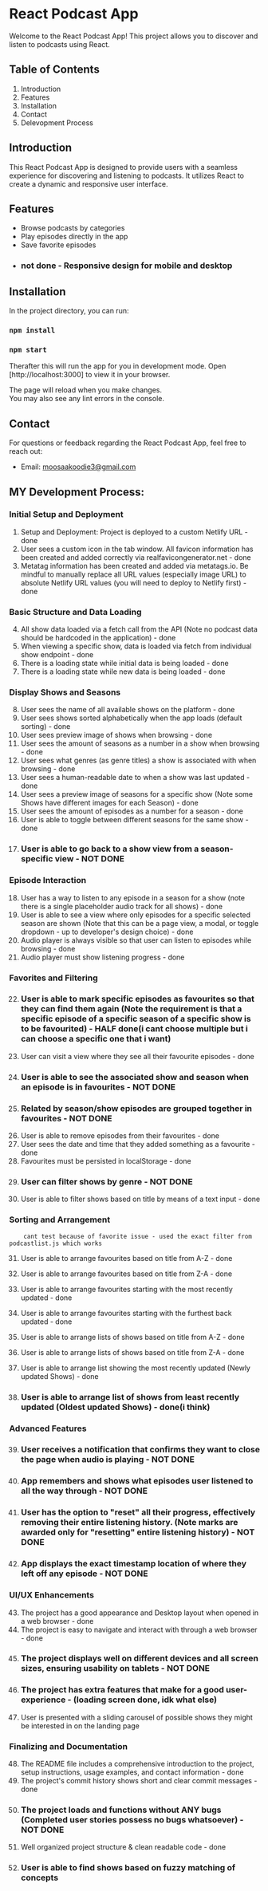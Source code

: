 # React Podcast App

Welcome to the React Podcast App! This project allows you to discover and listen to podcasts using React.

## Table of Contents
1. Introduction
2. Features
3. Installation
4. Contact
5. Delevopment Process

## Introduction
This React Podcast App is designed to provide users with a seamless experience for discovering and listening to podcasts. It utilizes React to create a dynamic and responsive user interface.

## Features
- Browse podcasts by categories
- Play episodes directly in the app
- Save favorite episodes
- ### not done - Responsive design for mobile and desktop 

## Installation
In the project directory, you can run:
### `npm install`
### `npm start`

Therafter this will run the app for you in development mode.
Open [http://localhost:3000] to view it in your browser.

The page will reload when you make changes.\
You may also see any lint errors in the console.

## Contact
For questions or feedback regarding the React Podcast App, feel free to reach out:

- Email: moosaakoodie3@gmail.com

## MY Development Process:
### Initial Setup and Deployment
   1. Setup and Deployment: Project is deployed to a custom Netlify URL - done
   2. User sees a custom icon in the tab window. All favicon information has been created and added correctly via realfavicongenerator.net - done
   3. Metatag information has been created and added via metatags.io. Be mindful to manually replace all URL values (especially image URL) to absolute Netlify URL values (you will need to deploy to Netlify first) - done

### Basic Structure and Data Loading
   4. All show data loaded via a fetch call from the API (Note no podcast data should be hardcoded in the application) - done
   5. When viewing a specific show, data is loaded via fetch from individual show endpoint - done
   6. There is a loading state while initial data is being loaded - done
   7. There is a loading state while new data is being loaded - done

### Display Shows and Seasons
   8. User sees the name of all available shows on the platform - done
   9. User sees shows sorted alphabetically when the app loads (default sorting) - done
   10. User sees preview image of shows when browsing - done
   11. User sees the amount of seasons as a number in a show when browsing - done
   12. User sees what genres (as genre titles) a show is associated with when browsing - done
   13. User sees a human-readable date to when a show was last updated - done
   14. User sees a preview image of seasons for a specific show (Note some Shows have different images for each Season) - done
   15. User sees the amount of episodes as a number for a season - done
   16. User is able to toggle between different seasons for the same show - done
   17. ### User is able to go back to a show view from a season-specific view - NOT DONE

### Episode Interaction
   18. User has a way to listen to any episode in a season for a show (note there is a single placeholder audio track for all shows) - done
   19. User is able to see a view where only episodes for a specific selected season are shown (Note that this can be a page view, a modal, or toggle dropdown - up to developer's design choice) - done
   20. Audio player is always visible so that user can listen to episodes while browsing - done
   21. Audio player must show listening progress - done

### Favorites and Filtering
   22. ### User is able to mark specific episodes as favourites so that they can find them again (Note the requirement is that a specific episode of a specific season of a specific show is to be favourited) - HALF done(i cant choose multiple but i can choose a specific one that i want)
   23. User can visit a view where they see all their favourite episodes - done
   24. ### User is able to see the associated show and season when an episode is in favourites - NOT DONE
   25. ### Related by season/show episodes are grouped together in favourites - NOT DONE
   26. User is able to remove episodes from their favourites - done
   27. User sees the date and time that they added something as a favourite - done
   28. Favourites must be persisted in localStorage - done
   29. ### User can filter shows by genre - NOT DONE
   30. User is able to filter shows based on title by means of a text input - done

### Sorting and Arrangement
        cant test because of favorite issue - used the exact filter from podcastlist.js which works
   31. User is able to arrange favourites based on title from A-Z - done
   32. User is able to arrange favourites based on title from Z-A - done
   33. User is able to arrange favourites starting with the most recently updated - done
   34. User is able to arrange favourites starting with the furthest back updated - done

   35. User is able to arrange lists of shows based on title from A-Z - done
   36. User is able to arrange lists of shows based on title from Z-A - done
   37. User is able to arrange list showing the most recently updated (Newly updated Shows) - done
   38. ### User is able to arrange list of shows from least recently updated (Oldest updated Shows) - done(i think)

### Advanced Features
   39. ### User receives a notification that confirms they want to close the page when audio is playing - NOT DONE
   40. ### App remembers and shows what episodes user listened to all the way through - NOT DONE
   41. ### User has the option to "reset" all their progress, effectively removing their entire listening history. (Note marks are awarded only for "resetting" entire listening history) - NOT DONE
   42. ### App displays the exact timestamp location of where they left off any episode - NOT DONE

### UI/UX Enhancements
   43. The project has a good appearance and Desktop layout when opened in a web browser - done
   44. The project is easy to navigate and interact with through a web browser - done
   45. ### The project displays well on different devices and all screen sizes, ensuring usability on tablets - NOT DONE
   46. ### The project has extra features that make for a good user-experience - (loading screen done, idk what else)
   47. User is presented with a sliding carousel of possible shows they might be interested in on the landing page

### Finalizing and Documentation
   48. The README file includes a comprehensive introduction to the project, setup instructions, usage examples, and contact information - done
   49. The project's commit history shows short and clear commit messages - done
   50. ### The project loads and functions without ANY bugs (Completed user stories possess no bugs whatsoever) - NOT DONE
   51. Well organized project structure & clean readable code - done
   52. ### User is able to find shows based on fuzzy matching of concepts
